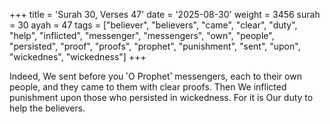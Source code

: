 +++
title = 'Surah 30, Verses 47'
date = '2025-08-30'
weight = 3456
surah = 30
ayah = 47
tags = ["believer", "believers", "came", "clear", "duty", "help", "inflicted", "messenger", "messengers", "own", "people", "persisted", "proof", "proofs", "prophet", "punishment", "sent", "upon", "wickednes", "wickedness"]
+++

Indeed, We sent before you ˹O Prophet˺ messengers, each to their own people, and they came to them with clear proofs. Then We inflicted punishment upon those who persisted in wickedness. For it is Our duty to help the believers.